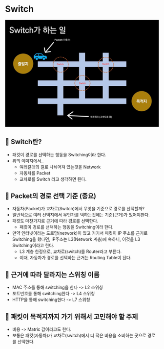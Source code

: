# Switch
<img src = './Switch.jpg' width = 700>

## 🍎 Switch란?
- 패킷이 경로를 선택하는 행동을 Switching이라 한다.
- 위의 이미지에서..
    - 여러갈래의 길로 나뉘어져 있는것을 Network
    - 자동차를 Packet
    - 교차로를 Switch 라고 생각하면 된다.

## 🍎 Packet의 경로 선택 기준 (중요)
- 자동차(Packet)가 교차로(Switch)에서 무엇을 기준으로 경로를 선택할까?
- 일반적으로 여러 선택지에서 무언가를 택하는것에는 기준(근거)가 있어야한다.
- 패킷도 마찬가지로 근거에 따라 경로를 선택한다.
    - 패킷이 경로를 선택하는 행동을 Switching이라 한다.
- 만약 인터넷이라는 도로망(network)이 있고 거기서 패킷이 IP 주소를 근거로 Switching을 했다면, IP주소는 L3(Network 계층)에 속하니, 이것을 L3 Switching이라고 한다.
    - L3 계층 한정으로, 교차로(switch)를 Router라고 부른다.
    - 이때, 자동차가 경로를 선택하는 근거는 Routing Table이 된다.

## 🍎 근거에 따라 달라지는 스위칭 이름
- MAC 주소를 통해 switching을 한다 -> L2 스위칭
- 포트번호를 통해 switching한다 -> L4 스위칭
- HTTP을 통해 switching한다 -> L7 스위칭

## 🍎 패킷이 목적지까지 가기 위해서 고민해야 할 주제
- 비용 -> Matric 값이라고도 한다.
- 보통은 패킷(자동차)가 교차로(switch)에서 더 적은 비용을 소비하는 곳으로 경로를 선택한다.
